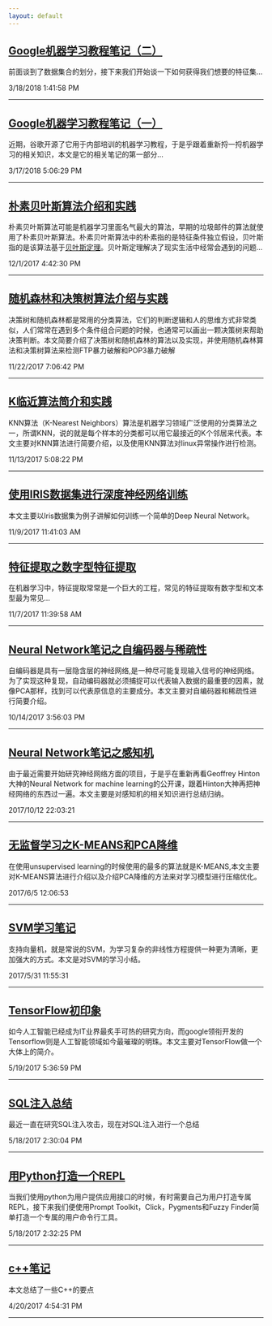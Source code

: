 ```yaml
---
layout: default
---
```


##  [**Google机器学习教程笔记（二）**](2018-3-18-google-machine-learning-course-note2)

前面谈到了数据集合的划分，接下来我们开始谈一下如何获得我们想要的特征集...

3/18/2018 1:41:58 PM 


----------


##  [**Google机器学习教程笔记（一）**](2018-3-15-google-machine-learning-course-note)

近期，谷歌开源了它用于内部培训的机器学习教程，于是乎跟着重新捋一捋机器学习的相关知识，本文是它的相关笔记的第一部分...

3/17/2018 5:06:29 PM 


----------




##  [**朴素贝叶斯算法介绍和实践**](2017-11-23-naive-bayesian)

朴素贝叶斯算法可能是机器学习里面名气最大的算法，早期的垃圾邮件的算法就使用了朴素贝叶斯算法。朴素贝叶斯算法中的朴素指的是特征条件独立假设，贝叶斯指的是该算法基于[贝叶斯定理](https://en.wikipedia.org/wiki/Bayes%27_theorem)。贝叶斯定理解决了现实生活中经常会遇到的问题...

12/1/2017 4:42:30 PM 

----------



##  [**随机森林和决策树算法介绍与实践**](2017-11-22-decision-tree-and-random-forest)
决策树和随机森林都是常用的分类算法，它们的判断逻辑和人的思维方式非常类似，人们常常在遇到多个条件组合问题的时候，也通常可以画出一颗决策树来帮助决策判断。本文简要介绍了决策树和随机森林的算法以及实现，并使用随机森林算法和决策树算法来检测FTP暴力破解和POP3暴力破解

11/22/2017 7:06:42 PM 

----------



##  [**K临近算法简介和实践**](2017-11-11-abnormal-ops-detection-using-KNN)
KNN算法（K-Nearest Neighbors）算法是机器学习领域广泛使用的分类算法之一，所谓KNN，说的就是每个样本的分类都可以用它最接近的K个邻居来代表。本文主要对KNN算法进行简要介绍，以及使用KNN算法对linux异常操作进行检测。

11/13/2017 5:08:22 PM 


----------



##  [**使用IRIS数据集进行深度神经网络训练**](2017-11-9-tensorflow-example-using-iris-data)
本文主要以Iris数据集为例子讲解如何训练一个简单的Deep Neural Network。

11/9/2017 11:41:03 AM 


----------




##  [**特征提取之数字型特征提取**](2017-11-7-numeric-feature-extraction)

在机器学习中，特征提取常常是一个巨大的工程，常见的特征提取有数字型和文本型最为常见...

11/7/2017 11:39:58 AM 


----------



##  [**Neural Network笔记之自编码器与稀疏性**](2017-10-14-Autoencoder-and-sparsity)
自编码器是具有一层隐含层的神经网络,是一种尽可能复现输入信号的神经网络。为了实现这种复现，自动编码器就必须捕捉可以代表输入数据的最重要的因素，就像PCA那样，找到可以代表原信息的主要成分。本文主要对自编码器和稀疏性进行简要介绍。

10/14/2017 3:56:03 PM 
 
----------


##  [**Neural Network笔记之感知机**](2017-10-12-neural-network-note-perceptron) 
由于最近需要开始研究神经网络方面的项目，于是乎在重新再看Geoffrey Hinton大神的Neural Network for machine learning的公开课，跟着Hinton大神再把神经网络的东西过一遍。本文主要是对感知机的相关知识进行总结归纳。

2017/10/12 22:03:21 

----------



##  [**无监督学习之K-MEANS和PCA降维**](2017-6-5-KMEANS-AND-PCA) 
在使用unsupervised learning的时候使用的最多的算法就是K-MEANS,本文主要对K-MEANS算法进行介绍以及介绍PCA降维的方法来对学习模型进行压缩优化。

2017/6/5 12:06:53 

----------



##  [**SVM学习笔记**](2017-5-31-Support-Vector-Machine) 
支持向量机，就是常说的SVM，为学习复杂的非线性方程提供一种更为清晰，更加强大的方式。本文是对SVM的学习小结。

2017/5/31 11:55:31 

----------

##  [**TensorFlow初印象**](2017-5-17-tensorflow-lesson-one) 

如今人工智能已经成为IT业界最炙手可热的研究方向，而google领衔开发的Tensorflow则是人工智能领域如今最璀璨的明珠。本文主要对TensorFlow做一个大体上的简介。

5/19/2017 5:36:59 PM 


----------


##  [**SQL注入总结**](2017-5-18-SQL-Injection-Summary)

最近一直在研究SQL注入攻击，现在对SQL注入进行一个总结

5/18/2017 2:30:04 PM 

----------


## [**用Python打造一个REPL**](2017-5-18-python-REPL-development) 

当我们使用python为用户提供应用接口的时候，有时需要自己为用户打造专属REPL，接下来我们便使用Prompt Toolkit，Click，Pygments和Fuzzy Finder简单打造一个专属的用户命令行工具。

5/18/2017 2:32:25 PM 


----------


## [**c++笔记**](2017-4-20-c++Note) 
本文总结了一些C++的要点

4/20/2017 4:54:31 PM 



----------



